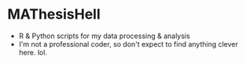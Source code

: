 # MAThesisHell
- R & Python scripts for my data processing & analysis  
- I'm not a professional coder, so don't expect to find anything clever here. lol.
